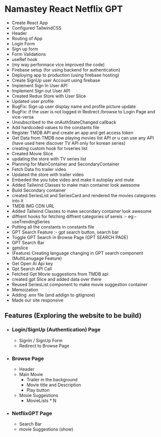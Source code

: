 # Namastey React Netflix GPT

- Create React App
- Configured TailwindCSS
- Header
- Routing of App
- Login Form
- Sign up form
- Form Validations
- useRef hook
- (my way performace vice improved the code)
- Firebase setup (for using backend for authentication)
- Deploying app to production (using firebase hosting)
- Create SignUp user Account using firebase
- Implement Sign In User API
- Implement Sign out User API
- Created Redux Store with User Slice
- Updated user profile
- BugFix: Sign up user display name and profile picture update
- BugFix: if the user is not logged in Redirect /browse to Login Page and vice-versa
- Unsubscribed to the onAuthStateChanged callback
- Add hardcoded values to the constants file
- Register TMDB API and create an app and get access token
- Get Data from TMDB now playing movies list API or u can use any API (have used here discover TV API only for korean series)
- creating custom hook for tvseries list
- Created Movie Slice
- updating the store with TV series list
- Planning for MainContainer and SecondaryContainer
- Fetch Data fro trailer video
- Updated the store with trailer video
- Embeded the you tube video and make it autoplay and mute
- Added Tailwind Classes to make main container look awesome
- Build Secondary container
- created SeriesList and SeriesCard and rendered the movies categories into it
- TMDB IMG CDN URL
- Added Tailwind Classes to make secondary container look awesome
- diffrent hooks for fetching diffrent categories of sereis :- eg:-useTrendingSeries
- Putting all the constants in constants file
- GPT Search Feature :- gpt search button, search bar
- Toggle GPT Search in Browse Page (GPT SEARCH PAGE)
- GPT Search Bar
- gptslice
- (Feature) Creating language changing in GPT search component (MultiLanugage Feature)
- Get Open AI Api key
- Gpt Search API Call
- Fetched Gpt Movie suggestions from TMDB api
- created gpt Slice and added data over there
- Reused SeriesList component to make movie suggestion container
- Memoization
- Adding .env file (and addign to gitignore)
- Made our site responsive

## Features (Exploring the website to be build)

- ### Login/SignUp (Authentication) Page
  - SignIn / SignUp Form
  - Redirect to Browse Page
- ### Browse Page
  - Header
  - Main Movie
    - Trailer in the background
    - Movie title and Description
    - Play button
  - Movie Suggestions
    - MovieLists \* N
- ### NetflixGPT Page
  - Search Bar
  - movie Suggestions (show)
